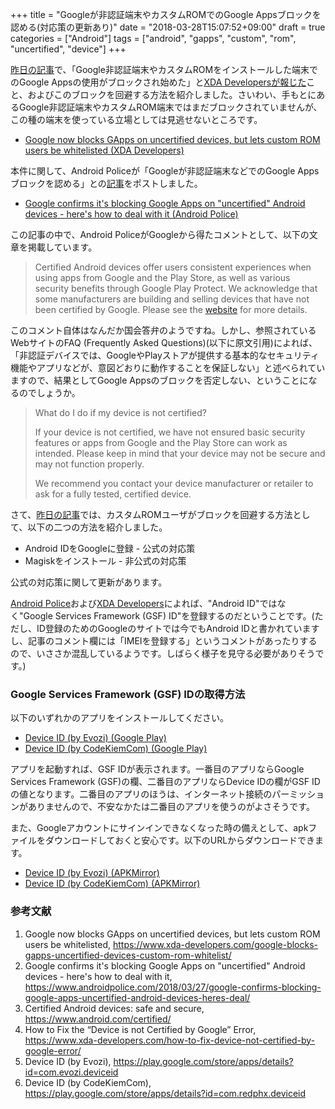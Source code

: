 +++
title = "Googleが非認証端末やカスタムROMでのGoogle Appsブロックを認める(対応策の更新あり)"
date = "2018-03-28T15:07:52+09:00"
draft = true
categories = ["Android"]
tags = ["android", "gapps", "custom", "rom", "uncertified", "device"]
+++

[昨日の記事](/post/android-gapps-uncertified-device/)で、「Google非認証端末やカスタムROMをインストールした端末でのGoogle Appsの使用がブロックされ始めた」と[XDA Developersが報じた](https://www.xda-developers.com/google-blocks-gapps-uncertified-devices-custom-rom-whitelist/)こと、およびこのブロックを回避する方法を紹介しました。さいわい、手もとにあるGoogle非認証端末やカスタムROM端末ではまだブロックされていませんが、この種の端末を使っている立場としては見逃せないところです。

- [Google now blocks GApps on uncertified devices, but lets custom ROM users be whitelisted (XDA Developers)](https://www.xda-developers.com/google-blocks-gapps-uncertified-devices-custom-rom-whitelist/)

本件に関して、Android Policeが「Googleが非認証端末などでのGoogle Appsブロックを認める」との[記事](https://www.androidpolice.com/2018/03/27/google-confirms-blocking-google-apps-uncertified-android-devices-heres-deal/)をポストしました。

- [Google confirms it's blocking Google Apps on "uncertified" Android devices - here's how to deal with it (Android Police)](https://www.androidpolice.com/2018/03/27/google-confirms-blocking-google-apps-uncertified-android-devices-heres-deal/)

この記事の中で、Android PoliceがGoogleから得たコメントとして、以下の文章を掲載しています。

> Certified Android devices offer users consistent experiences when using apps from Google and the Play Store, as well as various security benefits through Google Play Protect. We acknowledge that some manufacturers are building and selling devices that have not been certified by Google. Please see the [website](http://android.com/certified) for more details.

このコメント自体はなんだか国会答弁のようですね。しかし、参照されているWebサイトのFAQ (Frequently Asked Questions)(以下に原文引用)によれば、「非認証デバイスでは、GoogleやPlayストアが提供する基本的なセキュリティ機能やアプリなどが、意図どおりに動作することを保証しない」と述べられていますので、結果としてGoogle Appsのブロックを否定しない、ということになるのでしょうか。

> What do I do if my device is not certified?
> 
> If your device is not certified, we have not ensured basic security features or apps from Google and the Play Store can work as intended. Please keep in mind that your device may not be secure and may not function properly. 
> 
> We recommend you contact your device manufacturer or retailer to ask for a fully tested, certified device.

さて、[昨日の記事](/post/android-gapps-uncertified-device/)では、カスタムROMユーザがブロックを回避する方法として、以下の二つの方法を紹介しました。

- Android IDをGoogleに登録 - 公式の対応策
- Magiskをインストール - 非公式の対応策

公式の対応策に関して更新があります。

[Android Police](https://www.androidpolice.com/2018/03/27/google-confirms-blocking-google-apps-uncertified-android-devices-heres-deal/)および[XDA Developers](https://www.xda-developers.com/how-to-fix-device-not-certified-by-google-error/)によれば、"Android ID"ではなく"Google Services Framework (GSF) ID"を登録するのだということです。(ただし、ID登録のためのGoogleのサイトでは今でもAndroid IDと書かれていますし、記事のコメント欄には「IMEIを登録する」というコメントがあったりするので、いささか混乱しているようです。しばらく様子を見守る必要がありそうです。)

### Google Services Framework (GSF) IDの取得方法
以下のいずれかのアプリをインストールしてください。

- [Device ID (by Evozi) (Google Play)](https://play.google.com/store/apps/details?id=com.evozi.deviceid)
- [Device ID (by CodeKiemCom) (Google Play)](https://play.google.com/store/apps/details?id=com.redphx.deviceid)

アプリを起動すれば、GSF IDが表示されます。一番目のアプリならGoogle Services Framework (GSF)の欄、二番目のアプリならDevice IDの欄がGSF IDの値となります。二番目のアプリのほうは、インターネット接続のパーミッションがありませんので、不安なかたは二番目のアプリを使うのがよさそうです。

また、Googleアカウントにサインインできなくなった時の備えとして、apkファイルをダウンロードしておくと安心です。以下のURLからダウンロードできます。

- [Device ID (by Evozi) (APKMirror)](https://www.apkmirror.com/apk/evozi/device-id/)
- [Device ID (by CodeKiemCom) (APKMirror)](https://www.apkmirror.com/apk/redphx/device-id-2/)

### 参考文献
1. Google now blocks GApps on uncertified devices, but lets custom ROM users be whitelisted, https://www.xda-developers.com/google-blocks-gapps-uncertified-devices-custom-rom-whitelist/
1. Google confirms it's blocking Google Apps on "uncertified" Android devices - here's how to deal with it, https://www.androidpolice.com/2018/03/27/google-confirms-blocking-google-apps-uncertified-android-devices-heres-deal/
1. Certified Android devices: safe and secure, https://www.android.com/certified/
1. How to Fix the “Device is not Certified by Google” Error, https://www.xda-developers.com/how-to-fix-device-not-certified-by-google-error/
1. Device ID (by Evozi), https://play.google.com/store/apps/details?id=com.evozi.deviceid
1. Device ID (by CodeKiemCom), https://play.google.com/store/apps/details?id=com.redphx.deviceid
